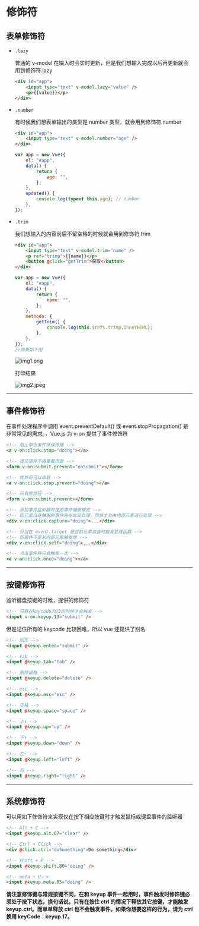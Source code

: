 # 修饰符

## 表单修饰符

-   `.lazy`

    普通的 v-model 在输入时会实时更新，但是我们想输入完成以后再更新就会用到修饰符.lazy

    ```html
    <div id="app">
        <input type="text" v-model.lazy="value" />
        <p>{{value}}</p>
    </div>
    ```

-   `.number`

    有时候我们想表单输出的类型是 number 类型，就会用到修饰符.number

    ```html
    <div id="app">
        <input type="text" v-model.number="age" />
    </div>
    ```

    ```js
    var app = new Vue({
        el: "#app",
        data() {
            return {
                age: "",
            };
        },
        updated() {
            console.log(typeof this.age); // number
        },
    });
    ```

-   `.trim`

    我们想输入的内容前后不留空格的时候就会用到修饰符.trim

    ```html
    <div id="app">
        <input type="text" v-model.trim="name" />
        <p ref="trimp">{{name}}</p>
        <button @click="getTrim">获取</button>
    </div>
    ```

    ```js
    var app = new Vue({
        el: "#app",
        data() {
            return {
                name: "",
            };
        },
        methods: {
            getTrim() {
                console.log(this.$refs.trimp.innerHTML);
            },
        },
    });
    //效果如下图
    ```

    ![img1.png](https://i.loli.net/2020/08/14/l8xnYqRtPHSkum1.png)

    打印结果

    ![img2.jpeg](https://i.loli.net/2020/08/14/lqDvpxOFHAsCTIz.jpg)

---

## 事件修饰符

在事件处理程序中调用 event.preventDefault() 或 event.stopPropagation() 是非常常见的需求。，Vue.js 为 v-on 提供了事件修饰符

```html
<!-- 阻止单击事件继续传播 -->
<a v-on:click.stop="doing"></a>

<!-- 提交事件不再重载页面 -->
<form v-on:submit.prevent="onSubmit"></form>

<!-- 修饰符可以串联 -->
<a v-on:click.stop.prevent="doing"></a>

<!-- 只有修饰符 -->
<form v-on:submit.prevent></form>

<!-- 添加事件监听器时使用事件捕获模式 -->
<!-- 即元素自身触发的事件先在此处处理，然后才交由内部元素进行处理 -->
<div v-on:click.capture="doing">...</div>

<!-- 只当在 event.target 是当前元素自身时触发处理函数 -->
<!-- 即事件不是从内部元素触发的 -->
<div v-on:click.self="doing">...</div>

<!-- 点击事件将只会触发一次 -->
<a v-on:click.once="doing"></a>
```

---

## 按键修饰符

监听键盘按键的时候，提供的修饰符

```html
<!-- 只有在keycode为13的时候才会触发 -->
<input v-on:keyup.13="submit" />
```

但是记住所有的 keycode 比较困难，所以 vue 还提供了别名

```html
<!-- 回车 -->
<input @keyup.enter="submit" />

<!-- tab -->
<input @keyup.tab="tab" />

<!-- 删除退格 -->
<input @keyup.delete="delete" />

<!-- esc -->
<input @keyup.esc="esc" />

<!-- 空格 -->
<input @keyup.space="space" />

<!-- 上⬆️ -->
<input @keyup.up="up" />

<!-- 下⬇️ -->
<input @keyup.down="down" />

<!-- 左⬅️ -->
<input @keyup.left="left" />

<!-- 右 -->
<input @keyup.right="right" />
```

---

## 系统修饰符

可以用如下修饰符来实现仅在按下相应按键时才触发鼠标或键盘事件的监听器

```html
<!-- Alt + C -->
<input @keyup.alt.67="clear" />

<!-- Ctrl + Click -->
<div @click.ctrl="doSomething">Do something</div>

<!-- shift + P -->
<input @keyup.shift.80="doing" />

<!-- meta + U-->
<input @keyup.meta.85="doing" />
```

**请注意修饰键与常规按键不同，在和 keyup 事件一起用时，事件触发时修饰键必须处于按下状态。换句话说，只有在按住 ctrl 的情况下释放其它按键，才能触发 keyup.ctrl。而单单释放 ctrl 也不会触发事件。如果你想要这样的行为，请为 ctrl 换用 keyCode：keyup.17。**
